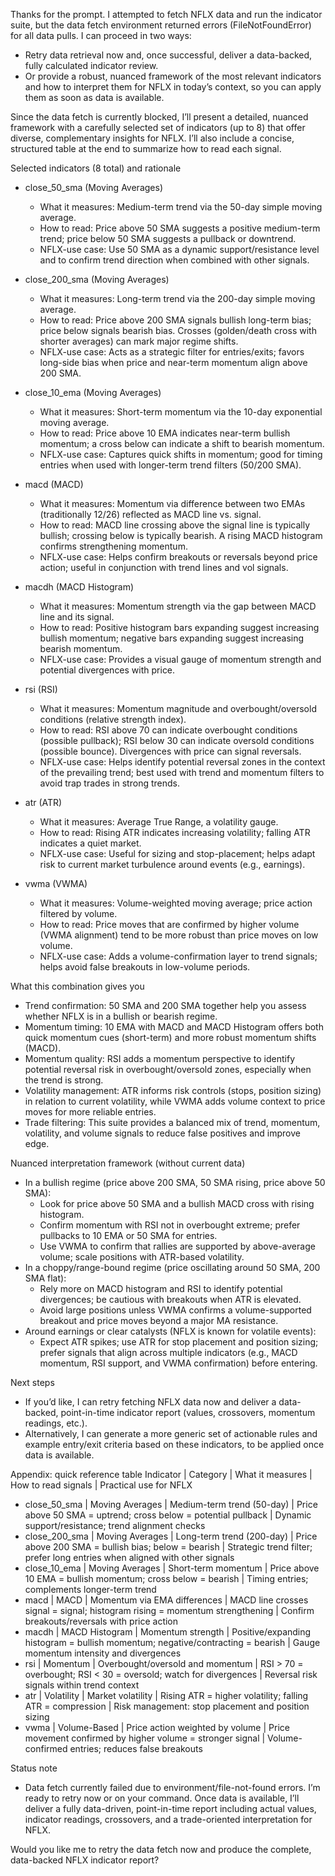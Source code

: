 Thanks for the prompt. I attempted to fetch NFLX data and run the indicator suite, but the data fetch environment returned errors (FileNotFoundError) for all data pulls. I can proceed in two ways:
- Retry data retrieval now and, once successful, deliver a data-backed, fully calculated indicator review.
- Or provide a robust, nuanced framework of the most relevant indicators and how to interpret them for NFLX in today’s context, so you can apply them as soon as data is available.

Since the data fetch is currently blocked, I’ll present a detailed, nuanced framework with a carefully selected set of indicators (up to 8) that offer diverse, complementary insights for NFLX. I’ll also include a concise, structured table at the end to summarize how to read each signal.

Selected indicators (8 total) and rationale
- close_50_sma (Moving Averages)
  - What it measures: Medium-term trend via the 50-day simple moving average.
  - How to read: Price above 50 SMA suggests a positive medium-term trend; price below 50 SMA suggests a pullback or downtrend.
  - NFLX-use case: Use 50 SMA as a dynamic support/resistance level and to confirm trend direction when combined with other signals.

- close_200_sma (Moving Averages)
  - What it measures: Long-term trend via the 200-day simple moving average.
  - How to read: Price above 200 SMA signals bullish long-term bias; price below signals bearish bias. Crosses (golden/death cross with shorter averages) can mark major regime shifts.
  - NFLX-use case: Acts as a strategic filter for entries/exits; favors long-side bias when price and near-term momentum align above 200 SMA.

- close_10_ema (Moving Averages)
  - What it measures: Short-term momentum via the 10-day exponential moving average.
  - How to read: Price above 10 EMA indicates near-term bullish momentum; a cross below can indicate a shift to bearish momentum.
  - NFLX-use case: Captures quick shifts in momentum; good for timing entries when used with longer-term trend filters (50/200 SMA).

- macd (MACD)
  - What it measures: Momentum via difference between two EMAs (traditionally 12/26) reflected as MACD line vs. signal.
  - How to read: MACD line crossing above the signal line is typically bullish; crossing below is typically bearish. A rising MACD histogram confirms strengthening momentum.
  - NFLX-use case: Helps confirm breakouts or reversals beyond price action; useful in conjunction with trend lines and vol signals.

- macdh (MACD Histogram)
  - What it measures: Momentum strength via the gap between MACD line and its signal.
  - How to read: Positive histogram bars expanding suggest increasing bullish momentum; negative bars expanding suggest increasing bearish momentum.
  - NFLX-use case: Provides a visual gauge of momentum strength and potential divergences with price.

- rsi (RSI)
  - What it measures: Momentum magnitude and overbought/oversold conditions (relative strength index).
  - How to read: RSI above 70 can indicate overbought conditions (possible pullback); RSI below 30 can indicate oversold conditions (possible bounce). Divergences with price can signal reversals.
  - NFLX-use case: Helps identify potential reversal zones in the context of the prevailing trend; best used with trend and momentum filters to avoid trap trades in strong trends.

- atr (ATR)
  - What it measures: Average True Range, a volatility gauge.
  - How to read: Rising ATR indicates increasing volatility; falling ATR indicates a quiet market.
  - NFLX-use case: Useful for sizing and stop-placement; helps adapt risk to current market turbulence around events (e.g., earnings).

- vwma (VWMA)
  - What it measures: Volume-weighted moving average; price action filtered by volume.
  - How to read: Price moves that are confirmed by higher volume (VWMA alignment) tend to be more robust than price moves on low volume.
  - NFLX-use case: Adds a volume-confirmation layer to trend signals; helps avoid false breakouts in low-volume periods.

What this combination gives you
- Trend confirmation: 50 SMA and 200 SMA together help you assess whether NFLX is in a bullish or bearish regime.
- Momentum timing: 10 EMA with MACD and MACD Histogram offers both quick momentum cues (short-term) and more robust momentum shifts (MACD).
- Momentum quality: RSI adds a momentum perspective to identify potential reversal risk in overbought/oversold zones, especially when the trend is strong.
- Volatility management: ATR informs risk controls (stops, position sizing) in relation to current volatility, while VWMA adds volume context to price moves for more reliable entries.
- Trade filtering: This suite provides a balanced mix of trend, momentum, volatility, and volume signals to reduce false positives and improve edge.

Nuanced interpretation framework (without current data)
- In a bullish regime (price above 200 SMA, 50 SMA rising, price above 50 SMA):
  - Look for price above 50 SMA and a bullish MACD cross with rising histogram.
  - Confirm momentum with RSI not in overbought extreme; prefer pullbacks to 10 EMA or 50 SMA for entries.
  - Use VWMA to confirm that rallies are supported by above-average volume; scale positions with ATR-based volatility.
- In a choppy/range-bound regime (price oscillating around 50 SMA, 200 SMA flat):
  - Rely more on MACD histogram and RSI to identify potential divergences; be cautious with breakouts when ATR is elevated.
  - Avoid large positions unless VWMA confirms a volume-supported breakout and price moves beyond a major MA resistance.
- Around earnings or clear catalysts (NFLX is known for volatile events):
  - Expect ATR spikes; use ATR for stop placement and position sizing; prefer signals that align across multiple indicators (e.g., MACD momentum, RSI support, and VWMA confirmation) before entering.

Next steps
- If you’d like, I can retry fetching NFLX data now and deliver a data-backed, point-in-time indicator report (values, crossovers, momentum readings, etc.).
- Alternatively, I can generate a more generic set of actionable rules and example entry/exit criteria based on these indicators, to be applied once data is available.

Appendix: quick reference table
Indicator | Category | What it measures | How to read signals | Practical use for NFLX
- close_50_sma | Moving Averages | Medium-term trend (50-day) | Price above 50 SMA = uptrend; cross below = potential pullback | Dynamic support/resistance; trend alignment checks
- close_200_sma | Moving Averages | Long-term trend (200-day) | Price above 200 SMA = bullish bias; below = bearish | Strategic trend filter; prefer long entries when aligned with other signals
- close_10_ema | Moving Averages | Short-term momentum | Price above 10 EMA = bullish momentum; cross below = bearish | Timing entries; complements longer-term trend
- macd | MACD | Momentum via EMA differences | MACD line crosses signal = signal; histogram rising = momentum strengthening | Confirm breakouts/reversals with price action
- macdh | MACD Histogram | Momentum strength | Positive/expanding histogram = bullish momentum; negative/contracting = bearish | Gauge momentum intensity and divergences
- rsi | Momentum | Overbought/oversold and momentum | RSI > 70 = overbought; RSI < 30 = oversold; watch for divergences | Reversal risk signals within trend context
- atr | Volatility | Market volatility | Rising ATR = higher volatility; falling ATR = compression | Risk management: stop placement and position sizing
- vwma | Volume-Based | Price action weighted by volume | Price movement confirmed by higher volume = stronger signal | Volume-confirmed entries; reduces false breakouts

Status note
- Data fetch currently failed due to environment/file-not-found errors. I’m ready to retry now or on your command. Once data is available, I’ll deliver a fully data-driven, point-in-time report including actual values, indicator readings, crossovers, and a trade-oriented interpretation for NFLX.

Would you like me to retry the data fetch now and produce the complete, data-backed NFLX indicator report?